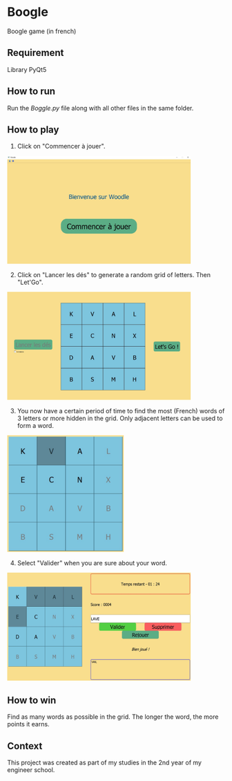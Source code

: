 # Boogle
Boogle game (in french)

## Requirement
Library PyQt5

## How to run
Run the *Boggle.py* file along with all other files in the same folder.

## How to play
1.  Click on "Commencer à jouer".

 <img src="img/img1_start_game.jpg" alt="img1_start_game" width="425" height="250">


2.  Click on "Lancer les dés" to generate a random grid of letters. Then "Let'Go".

 <img src="img/img2_random_grid.jpg" alt="img2_random_grid" width="425" height="250">


3. You now have a certain period of time to find the most (French) words of 3 letters or more hidden in the grid. Only adjacent letters can be used to form a word.
 
 <img src="img/img3_letter_selected.jpg" alt="img3_letter_selected" width="270" height="270">


4. Select "Valider" when you are sure about your word.

 <img src="img/img4_word_found.jpg" alt="img4_word_found" width="425" height="250">


## How to win
Find as many words as possible in the grid. The longer the word, the more points it earns.

## Context
This project was created as part of my studies in the 2nd year of my engineer school.
